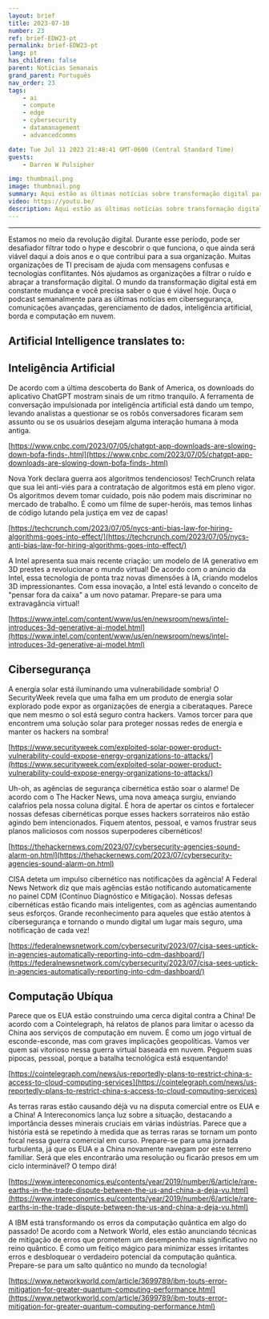 ```yaml
---
layout: brief
title: 2023-07-10
number: 23
ref: brief-EDW23-pt
permalink: brief-EDW23-pt
lang: pt
has_children: false
parent: Notícias Semanais
grand_parent: Português
nav_order: 23
tags:
    - ai
    - compute
    - edge
    - cybersecurity
    - datamanagement
    - advancedcomms

date: Tue Jul 11 2023 21:48:41 GMT-0600 (Central Standard Time)
guests:
    - Darren W Pulsipher

img: thumbnail.png
image: thumbnail.png
summary: Aqui estão as últimas notícias sobre transformação digital para 10 de julho de 2023. A guerra comercial em curso está começando a afetar os serviços em nuvem. Além disso, há especulações de que o frenesi em torno da IA generativa possa estar diminuindo. No âmbito da cibersegurança, há preocupações sobre se estamos fazendo o suficiente para nos manter à frente de atores maliciosos.
video: https://youtu.be/
description: Aqui estão as últimas notícias sobre transformação digital para 10 de julho de 2023. A guerra comercial em curso está começando a afetar os serviços em nuvem. Além disso, há especulações de que o frenesi em torno da IA generativa possa estar diminuindo. No âmbito da cibersegurança, há preocupações sobre se estamos fazendo o suficiente para nos manter à frente de atores maliciosos.
---
```






---

Estamos no meio da revolução digital. Durante esse período, pode ser desafiador filtrar todo o hype e descobrir o que funciona, o que ainda será viável daqui a dois anos e o que contribui para a sua organização. Muitas organizações de TI precisam de ajuda com mensagens confusas e tecnologias conflitantes. Nós ajudamos as organizações a filtrar o ruído e abraçar a transformação digital. O mundo da transformação digital está em constante mudança e você precisa saber o que é viável hoje. Ouça o podcast semanalmente para as últimas notícias em cibersegurança, comunicações avançadas, gerenciamento de dados, inteligência artificial, borda e computação em nuvem.

## Artificial Intelligence translates to:

## Inteligência Artificial

De acordo com a última descoberta do Bank of America, os downloads do aplicativo ChatGPT mostram sinais de um ritmo tranquilo. A ferramenta de conversação impulsionada por inteligência artificial está dando um tempo, levando analistas a questionar se os robôs conversadores ficaram sem assunto ou se os usuários desejam alguma interação humana à moda antiga.

[https://www.cnbc.com/2023/07/05/chatgpt-app-downloads-are-slowing-down-bofa-finds-.html](https://www.cnbc.com/2023/07/05/chatgpt-app-downloads-are-slowing-down-bofa-finds-.html)

Nova York declara guerra aos algoritmos tendenciosos! TechCrunch relata que sua lei anti-viés para a contratação de algoritmos está em pleno vigor. Os algoritmos devem tomar cuidado, pois não podem mais discriminar no mercado de trabalho. É como um filme de super-heróis, mas temos linhas de código lutando pela justiça em vez de capas!

[https://techcrunch.com/2023/07/05/nycs-anti-bias-law-for-hiring-algorithms-goes-into-effect/](https://techcrunch.com/2023/07/05/nycs-anti-bias-law-for-hiring-algorithms-goes-into-effect/)

A Intel apresenta sua mais recente criação: um modelo de IA generativo em 3D prestes a revolucionar o mundo virtual! De acordo com o anúncio da Intel, essa tecnologia de ponta traz novas dimensões à IA, criando modelos 3D impressionantes. Com essa inovação, a Intel está levando o conceito de "pensar fora da caixa" a um novo patamar. Prepare-se para uma extravagância virtual!

[https://www.intel.com/content/www/us/en/newsroom/news/intel-introduces-3d-generative-ai-model.html](https://www.intel.com/content/www/us/en/newsroom/news/intel-introduces-3d-generative-ai-model.html)

## Cibersegurança

A energia solar está iluminando uma vulnerabilidade sombria! O SecurityWeek revela que uma falha em um produto de energia solar explorado pode expor as organizações de energia a ciberataques. Parece que nem mesmo o sol está seguro contra hackers. Vamos torcer para que encontrem uma solução solar para proteger nossas redes de energia e manter os hackers na sombra!

[https://www.securityweek.com/exploited-solar-power-product-vulnerability-could-expose-energy-organizations-to-attacks/](https://www.securityweek.com/exploited-solar-power-product-vulnerability-could-expose-energy-organizations-to-attacks/)

Uh-oh, as agências de segurança cibernética estão soar o alarme! De acordo com o The Hacker News, uma nova ameaça surgiu, enviando calafrios pela nossa coluna digital. É hora de apertar os cintos e fortalecer nossas defesas cibernéticas porque esses hackers sorrateiros não estão agindo bem intencionados. Fiquem atentos, pessoal, e vamos frustrar seus planos maliciosos com nossos superpoderes cibernéticos!

[https://thehackernews.com/2023/07/cybersecurity-agencies-sound-alarm-on.html](https://thehackernews.com/2023/07/cybersecurity-agencies-sound-alarm-on.html)

CISA deteta um impulso cibernético nas notificações da agência! A Federal News Network diz que mais agências estão notificando automaticamente no painel CDM (Contínuo Diagnóstico e Mitigação). Nossas defesas cibernéticas estão ficando mais inteligentes, com as agências aumentando seus esforços. Grande reconhecimento para aqueles que estão atentos à cibersegurança e tornando o mundo digital um lugar mais seguro, uma notificação de cada vez!

[https://federalnewsnetwork.com/cybersecurity/2023/07/cisa-sees-uptick-in-agencies-automatically-reporting-into-cdm-dashboard/](https://federalnewsnetwork.com/cybersecurity/2023/07/cisa-sees-uptick-in-agencies-automatically-reporting-into-cdm-dashboard/)

## Computação Ubíqua

Parece que os EUA estão construindo uma cerca digital contra a China! De acordo com a Cointelegraph, há relatos de planos para limitar o acesso da China aos serviços de computação em nuvem. É como um jogo virtual de esconde-esconde, mas com graves implicações geopolíticas. Vamos ver quem sai vitorioso nessa guerra virtual baseada em nuvem. Peguem suas pipocas, pessoal, porque a batalha tecnológica está esquentando!

[https://cointelegraph.com/news/us-reportedly-plans-to-restrict-china-s-access-to-cloud-computing-services](https://cointelegraph.com/news/us-reportedly-plans-to-restrict-china-s-access-to-cloud-computing-services)

As terras raras estão causando déjà vu na disputa comercial entre os EUA e a China! A Intereconomics lança luz sobre a situação, destacando a importância desses minerais cruciais em várias indústrias. Parece que a história está se repetindo à medida que as terras raras se tornam um ponto focal nessa guerra comercial em curso. Prepare-se para uma jornada turbulenta, já que os EUA e a China novamente navegam por este terreno familiar. Será que eles encontrarão uma resolução ou ficarão presos em um ciclo interminável? O tempo dirá!

[https://www.intereconomics.eu/contents/year/2019/number/6/article/rare-earths-in-the-trade-dispute-between-the-us-and-china-a-deja-vu.html](https://www.intereconomics.eu/contents/year/2019/number/6/article/rare-earths-in-the-trade-dispute-between-the-us-and-china-a-deja-vu.html)

A IBM está transformando os erros da computação quântica em algo do passado! De acordo com a Network World, eles estão anunciando técnicas de mitigação de erros que prometem um desempenho mais significativo no reino quântico. É como um feitiço mágico para minimizar esses irritantes erros e desbloquear o verdadeiro potencial da computação quântica. Prepare-se para um salto quântico no mundo da tecnologia!

[https://www.networkworld.com/article/3699789/ibm-touts-error-mitigation-for-greater-quantum-computing-performance.html](https://www.networkworld.com/article/3699789/ibm-touts-error-mitigation-for-greater-quantum-computing-performance.html)


